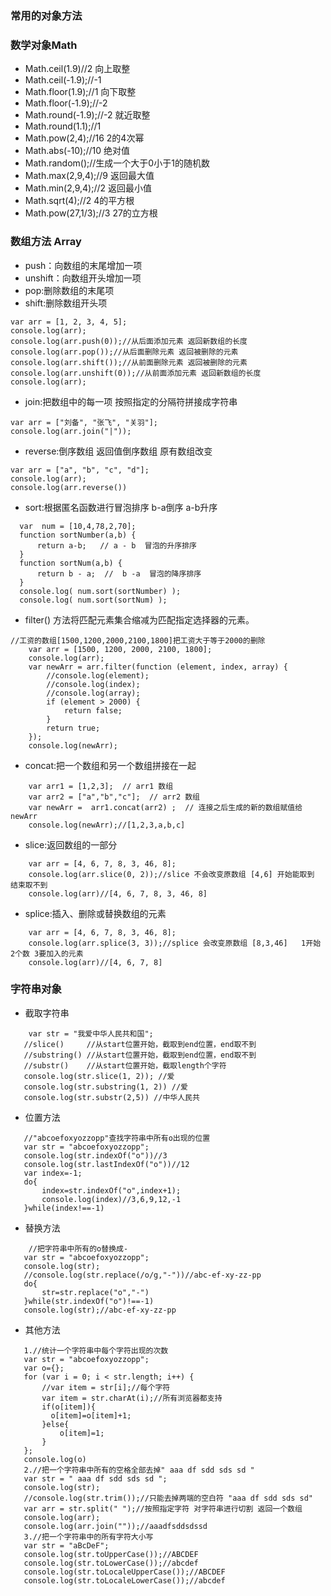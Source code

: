 ### 常用的对象方法

### 数学对象Math
- Math.ceil(1.9)//2 向上取整
- Math.ceil(-1.9);//-1
- Math.floor(1.9);//1 向下取整
- Math.floor(-1.9);//-2
- Math.round(-1.9);//-2 就近取整
- Math.round(1.1);//1
- Math.pow(2,4);//16 2的4次幂
- Math.abs(-10);//10 绝对值
- Math.random();//生成一个大于0小于1的随机数
- Math.max(2,9,4);//9 返回最大值
- Math.min(2,9,4);//2 返回最小值
- Math.sqrt(4);//2 4的平方根
- Math.pow(27,1/3);//3 27的立方根
  
### 数组方法 Array
-  push：向数组的末尾增加一项
-  unshift：向数组开头增加一项
-  pop:删除数组的末尾项
- shift:删除数组开头项
```
var arr = [1, 2, 3, 4, 5];
console.log(arr);
console.log(arr.push(0));//从后面添加元素 返回新数组的长度
console.log(arr.pop());//从后面删除元素 返回被删除的元素
console.log(arr.shift());//从前面删除元素 返回被删除的元素
console.log(arr.unshift(0));//从前面添加元素 返回新数组的长度
console.log(arr);
```
- join:把数组中的每一项 按照指定的分隔符拼接成字符串
```
var arr = ["刘备", "张飞", "关羽"];
console.log(arr.join("|"));
```
- reverse:倒序数组 返回值倒序数组 原有数组改变
```
var arr = ["a", "b", "c", "d"];
console.log(arr);
console.log(arr.reverse())
```
- sort:根据匿名函数进行冒泡排序 b-a倒序 a-b升序
```
  var  num = [10,4,78,2,70];
  function sortNumber(a,b) {
      return a-b;   // a - b  冒泡的升序排序
  }
  function sortNum(a,b) {
      return b - a;  //  b -a  冒泡的降序排序
  }
  console.log( num.sort(sortNumber) );
  console.log( num.sort(sortNum) );
```
- filter() 方法将匹配元素集合缩减为匹配指定选择器的元素。
```
//工资的数组[1500,1200,2000,2100,1800]把工资大于等于2000的删除
    var arr = [1500, 1200, 2000, 2100, 1800];
    console.log(arr);
    var newArr = arr.filter(function (element, index, array) {
        //console.log(element);
        //console.log(index);
        //console.log(array);
        if (element > 2000) {
            return false;
        }
        return true;
    });
    console.log(newArr);
```
- concat:把一个数组和另一个数组拼接在一起
```
    var arr1 = [1,2,3];  // arr1 数组
    var arr2 = ["a","b","c"];  // arr2 数组
    var newArr =  arr1.concat(arr2) ;  // 连接之后生成的新的数组赋值给 newArr
    console.log(newArr);//[1,2,3,a,b,c]
```
- slice:返回数组的一部分
```
    var arr = [4, 6, 7, 8, 3, 46, 8];
    console.log(arr.slice(0, 2));//slice 不会改变原数组 [4,6] 开始能取到 结束取不到
    console.log(arr)//[4, 6, 7, 8, 3, 46, 8]
```
- splice:插入、删除或替换数组的元素
```
    var arr = [4, 6, 7, 8, 3, 46, 8];
    console.log(arr.splice(3, 3));//splice 会改变原数组 [8,3,46]   1开始 2个数 3要加入的元素
    console.log(arr)//[4, 6, 7, 8]
```
### 字符串对象
 -  截取字符串
 ```
     var str = "我爱中华人民共和国";
    //slice()     //从start位置开始，截取到end位置，end取不到
    //substring() //从start位置开始，截取到end位置，end取不到
    //substr()    //从start位置开始，截取length个字符
    console.log(str.slice(1, 2)); //爱
    console.log(str.substring(1, 2)) //爱
    console.log(str.substr(2,5)) //中华人民共
```
 - 位置方法
 ```
    //"abcoefoxyozzopp"查找字符串中所有o出现的位置
    var str = "abcoefoxyozzopp";
    console.log(str.indexOf("o"))//3
    console.log(str.lastIndexOf("o"))//12
    var index=-1;
    do{
        index=str.indexOf("o",index+1);
        console.log(index)//3,6,9,12,-1
    }while(index!==-1)
 ```
 - 替换方法
 ```
     //把字符串中所有的o替换成-
    var str = "abcoefoxyozzopp";
    console.log(str);
    //console.log(str.replace(/o/g,"-"))//abc-ef-xy-zz-pp
    do{
        str=str.replace("o","-")
    }while(str.indexOf("o")!==-1)
    console.log(str);//abc-ef-xy-zz-pp
 ```
 - 其他方法
 ```
    1.//统计一个字符串中每个字符出现的次数
    var str = "abcoefoxyozzopp";
    var o={};
    for (var i = 0; i < str.length; i++) {
        //var item = str[i];//每个字符
        var item = str.charAt(i);//所有浏览器都支持
        if(o[item]){
          o[item]=o[item]+1;
        }else{
            o[item]=1;
        }
    };
    console.log(o)
    2.//把一个字符串中所有的空格全部去掉" aaa df sdd sds sd "
    var str = " aaa df sdd sds sd ";
    console.log(str);
    //console.log(str.trim());//只能去掉两端的空白符 "aaa df sdd sds sd"
    var arr = str.split(" ");//按照指定字符 对字符串进行切割 返回一个数组
    console.log(arr);
    console.log(arr.join(""));//aaadfsddsdssd
    3.//把一个字符串中的所有字符大小写
    var str = "aBcDeF";
    console.log(str.toUpperCase());//ABCDEF
    console.log(str.toLowerCase());//abcdef
    console.log(str.toLocaleUpperCase());//ABCDEF
    console.log(str.toLocaleLowerCase());//abcdef
 ```
